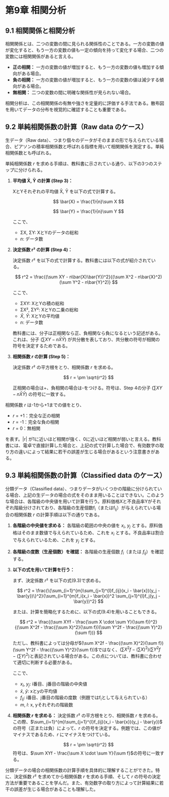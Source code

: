 # 第9章 相関分析

## 9.1 相関関係と相関分析

相関関係とは、二つの変数の間に見られる関係性のことである。一方の変数の値が変化すると、もう一方の変数の値も一定の傾向を持って変化する場合、二つの変数には相関関係があると言える。

*   **正の相関：** 一方の変数の値が増加すると、もう一方の変数の値も増加する傾向がある場合。
*   **負の相関：** 一方の変数の値が増加すると、もう一方の変数の値は減少する傾向がある場合。
*   **無相関：** 二つの変数の間に明確な関係性が見られない場合。

相関分析は、この相関関係の有無や強さを定量的に評価する手法である。散布図を用いてデータの分布を視覚的に確認することも重要である。

## 9.2 単純相関係数の計算（Raw data のケース）

生データ（Raw data）、つまり個々のデータがそのままの形で与えられている場合、ピアソンの積率相関係数と呼ばれる指標を用いて相関関係を測定する。単純相関係数とも呼ばれる。

単純相関係数 *r* を求める手順は、教科書に示されている通り、以下の3つのステップに分けられる。

1.  **平均値 X̄, Ȳ の計算 (Step 3)：**

    XとYそれぞれの平均値 X̄, Ȳ を以下の式で計算する。

    $$
    \bar{X} = \frac{1}{n}\sum X
    $$

    $$
    \bar{Y} = \frac{1}{n}\sum Y
    $$

    ここで、

    *   ΣX, ΣY: XとYのデータの総和
    *   *n*: データ数

2.  **決定係数 r² の計算 (Step 4)：**

    決定係数 *r*² を以下の式で計算する。教科書には以下の式が紹介されている。

    $$
    r^2 = \frac{(\sum XY - n\bar{X}\bar{Y})^2}{(\sum X^2 - n\bar{X}^2)(\sum Y^2 - n\bar{Y}^2)}
    $$

    ここで、

    *   ΣXY: XとYの積の総和
    *   ΣX², ΣY²: XとYの二乗の総和
    *   $\bar{X}$, $\bar{Y}$: XとYの平均値
    *   *n*: データ数

    教科書には、分子は正相関なら正、負相関なら負になるという記述がある。これは、分子 $(\sum XY - n\bar{X}\bar{Y})$ が共分散を表しており、共分散の符号が相関の符号を決定するためである。

3.  **相関係数 *r* の計算 (Step 5)：**

    決定係数 *r*² の平方根をとり、相関係数 *r* を求める。

    $$
    r = \pm \sqrt{r^2}
    $$

    正相関の場合は+、負相関の場合は-をつける。符号は、Step 4の分子 $(\sum XY - n\bar{X}\bar{Y})$ の符号に一致する。

相関係数 *r* は-1から+1までの値をとり、

*   *r* = +1：完全な正の相関
*   *r* = -1：完全な負の相関
*   *r* = 0：無相関

を表す。|r| が1に近いほど相関が強く、0に近いほど相関が弱いと言える。教科書には、電卓で直接計算した場合と、上記の式で計算した場合で、有効数字の取り方の違いによって結果に若干の誤差が生じる場合があるという注意書きがある。

## 9.3 単純相関係数の計算（Classified data のケース）

分類データ（Classified data）、つまりデータがいくつかの階級に分けられている場合、上記の生データの場合の式をそのまま用いることはできない。このような場合は、各階級の中央値を用いて計算を行う。原料価格Xと不良品率Yがそれぞれ階級分けされており、各階級の生産個数f<sub>i</sub>（またはf<sub>ij</sub>）が与えられている場合の相関係数 *r* の計算手順は以下の通りである。

1.  **各階級の中央値を求める：** 各階級の範囲の中央の値を *x<sub>i</sub>*, *y<sub>j</sub>* とする。原料価格はそのまま数値で与えられているため、これを *x<sub>i</sub>* とする。不良品率は割合で与えられているため、これを *y<sub>j</sub>* とする。

2.  **各階級の度数（生産個数）を確認：** 各階級の生産個数 *f<sub>i</sub>*（または *f<sub>ij</sub>*）を確認する。

3.  **以下の式を用いて計算を行う：**

    まず、決定係数 *r*² を以下の式(9.3)で求める。

    $$
    r^2 = \frac{\{\sum_{i=1}^{m}\sum_{j=1}^{l}f_{ij}(x_i - \bar{x})(y_j - \bar{y})\}^2}{\sum_{i=1}^{m}f_i(x_i - \bar{x})^2 \sum_{j=1}^{l}f_j(y_j - \bar{y})^2}
    $$

    または、計算を簡略化するために、以下の式(9.4)を用いることもできる。

    $$
    r^2 = \frac{(\sum XYf - \frac{\sum X \cdot \sum Y}{\sum f})^2}{(\sum X^2f - \frac{(\sum X)^2}{\sum f})(\sum Y^2f - \frac{(\sum Y)^2}{\sum f})}
    $$

    ただし、教科書によっては分母が$(\sum X^2f - \frac{(\sum X)^2}{\sum f})(\sum Y^2f - \frac{(\sum Y)^2}{\sum f})$ではなく、$(\sum X^2f - (\sum X)^2)(\sum Y^2f - (\sum Y)^2)$と表記されている場合がある。この点については、教科書に合わせて適切に判断する必要がある。

    ここで、

    *   *x<sub>i</sub>*, *y<sub>j</sub>*: i番目、j番目の階級の中央値
    *   $\bar{x}$, $\bar{y}$: xとyの平均値
    *   *f<sub>ij</sub>*: i番目、j番目の階級の度数（例題ではf<sub>i</sub>として与えられている）
    *   *m*, *l*: x, yそれぞれの階級数

4.  **相関係数 *r* を求める：** 決定係数 *r*² の平方根をとり、相関係数 *r* を求める。この際、$\sum_{i=1}^{m}\sum_{j=1}^{l}f_{ij}(x_i - \bar{x})(y_j - \bar{y})$ の符号（正または負）によって、*r* の符号を決定する。例題では、この値がマイナスであるため、*r* にマイナスをつけている。

    $$
    r = \pm \sqrt{r^2}
    $$
    符号は、$\sum XYf - \frac{\sum X \cdot \sum Y}{\sum f}$の符号に一致する。

分類データの場合の相関係数の計算手順を具体的に理解することができた。特に、決定係数 *r*² を求めてから相関係数 *r* を求める手順、そして *r* の符号の決定方法が重要であることを学んだ。また、有効数字の取り方によって計算結果に若干の誤差が生じる場合があることも理解した。